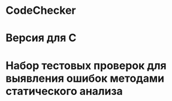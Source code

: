 # CodeChecker 
# Версия для C
# Набор тестовых проверок для выявления ошибок методами статического анализа